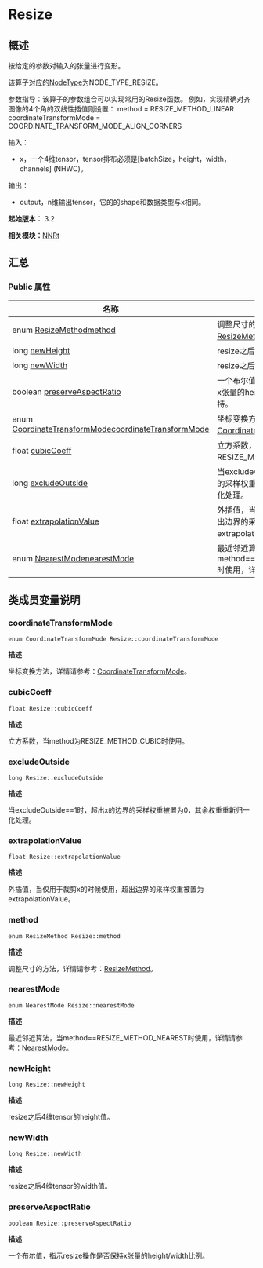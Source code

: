 # Resize

## 概述

按给定的参数对输入的张量进行变形。

该算子对应的[NodeType](_n_n_rt_v20.md#nodetype)为NODE_TYPE_RESIZE。

参数指导：该算子的参数组合可以实现常用的Resize函数。 例如，实现精确对齐图像的4个角的双线性插值则设置： method = RESIZE_METHOD_LINEAR coordinateTransformMode = COORDINATE_TRANSFORM_MODE_ALIGN_CORNERS

输入：

- x，一个4维tensor，tensor排布必须是[batchSize，height，width，channels] (NHWC)。

输出：

- output，n维输出tensor，它的的shape和数据类型与x相同。

**起始版本：** 3.2

**相关模块：**[NNRt](_n_n_rt_v20.md)

## 汇总

### Public 属性

| 名称 | 描述 | 
| -------- | -------- |
| enum [ResizeMethod](_n_n_rt_v20.md#resizemethod)[method](#method) | 调整尺寸的方法，详情请参考：[ResizeMethod](_n_n_rt_v20.md#resizemethod)。  | 
| long [newHeight](#newheight) | resize之后4维tensor的height值。  | 
| long [newWidth](#newwidth) | resize之后4维tensor的width值。  | 
| boolean [preserveAspectRatio](#preserveaspectratio) | 一个布尔值，为true指示resize操作保持x张量的height/width比例，反之则不保持。  | 
| enum [CoordinateTransformMode](_n_n_rt_v20.md#coordinatetransformmode)[coordinateTransformMode](#coordinatetransformmode) | 坐标变换方法，详情请参考：[CoordinateTransformMode](_n_n_rt_v20.md#coordinatetransformmode)。  | 
| float [cubicCoeff](#cubiccoeff) | 立方系数，当method为RESIZE_METHOD_CUBIC时使用。  | 
| long [excludeOutside](#excludeoutside) | 当excludeOutside==1时，超出x的边界的采样权重被置为0，其余权重重新归一化处理。  | 
| float [extrapolationValue](#extrapolationvalue) | 外插值，当仅用于裁剪x的时候使用，超出边界的采样权重被置为extrapolationValue。  | 
| enum [NearestMode](_n_n_rt_v20.md#nearestmode)[nearestMode](#nearestmode) | 最近邻近算法，当method==RESIZE_METHOD_NEAREST时使用，详情请参考：[NearestMode](_n_n_rt_v20.md#nearestmode)。  | 

## 类成员变量说明

### coordinateTransformMode

```
enum CoordinateTransformMode Resize::coordinateTransformMode
```
**描述**

坐标变换方法，详情请参考：[CoordinateTransformMode](_n_n_rt_v20.md#coordinatetransformmode)。

### cubicCoeff

```
float Resize::cubicCoeff
```
**描述**

立方系数，当method为RESIZE_METHOD_CUBIC时使用。

### excludeOutside

```
long Resize::excludeOutside
```
**描述**

当excludeOutside==1时，超出x的边界的采样权重被置为0，其余权重重新归一化处理。

### extrapolationValue

```
float Resize::extrapolationValue
```
**描述**

外插值，当仅用于裁剪x的时候使用，超出边界的采样权重被置为extrapolationValue。

### method

```
enum ResizeMethod Resize::method
```
**描述**

调整尺寸的方法，详情请参考：[ResizeMethod](_n_n_rt_v20.md#resizemethod)。

### nearestMode

```
enum NearestMode Resize::nearestMode
```
**描述**

最近邻近算法，当method==RESIZE_METHOD_NEAREST时使用，详情请参考：[NearestMode](_n_n_rt_v20.md#nearestmode)。

### newHeight

```
long Resize::newHeight
```
**描述**

resize之后4维tensor的height值。

### newWidth

```
long Resize::newWidth
```
**描述**

resize之后4维tensor的width值。

### preserveAspectRatio

```
boolean Resize::preserveAspectRatio
```
**描述**

一个布尔值，指示resize操作是否保持x张量的height/width比例。
